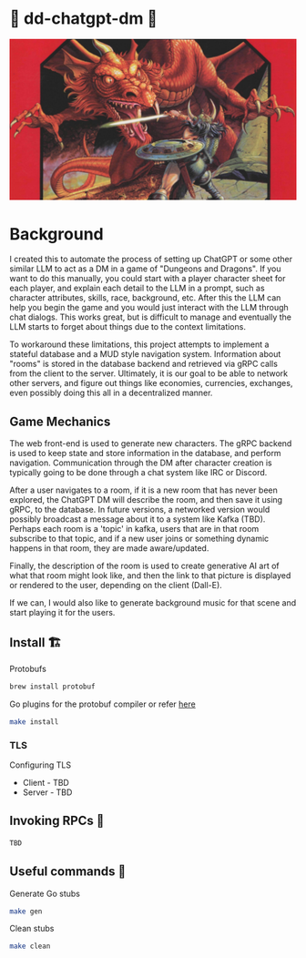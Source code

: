 # 🐉 dd-chatgpt-dm 🤺

![](./assets/images/basic-dmg-cover-1280x720.png?raw=true)

# Background

I created this to automate the process of setting up ChatGPT or some other similar LLM to act as a DM
in a game of "Dungeons and Dragons". If you want to do this manually, you could start with a player
character sheet for each player, and explain each detail to the LLM in a prompt, such as character
attributes, skills, race, background, etc. After this the LLM can help you begin the game and you
would just interact with the LLM through chat dialogs. This works great, but is difficult to
manage and eventually the LLM starts to forget about things due to the context limitations.

To workaround these limitations, this project attempts to implement a stateful database and a MUD style navigation
system. Information about "rooms" is stored in the database backend and retrieved via gRPC calls from the
client to the server. Ultimately, it is our goal to be able to network other servers, and figure out things like
economies, currencies, exchanges, even possibly doing this all in a decentralized manner.

## Game Mechanics

The web front-end is used to generate new characters. The gRPC backend is used to keep state and store information
in the database, and perform navigation. Communication through the DM after character creation is typically
going to be done through a chat system like IRC or Discord.

After a user navigates to a room, if it is a new room that has never been explored, the ChatGPT DM will describe
the room, and then save it using gRPC, to the database. In future versions, a networked version would possibly
broadcast a message about it to a system like Kafka (TBD). Perhaps each room is a 'topic' in kafka, users that are
in that room subscribe to that topic, and if a new user joins or something dynamic happens in that room, they
are made aware/updated.

Finally, the description of the room is used to create generative AI art of what that room might look like, 
and then the link to that picture is displayed or rendered to the user, depending on the client (Dall-E). 

If we can, I would also like to generate background music for that scene and start playing it for the users.

## Install 🏗

Protobufs

```bash
brew install protobuf
```

Go plugins for the protobuf compiler or refer [here](https://grpc.io/docs/languages/go/quickstart/#prerequisites)

```bash
make install
```

### TLS

Configuring TLS 

* Client - TBD
* Server - TBD

## Invoking RPCs 🚀

```bash
TBD
```


## Useful commands 📡

Generate Go stubs

```bash
make gen
```

Clean stubs

```bash
make clean
```
